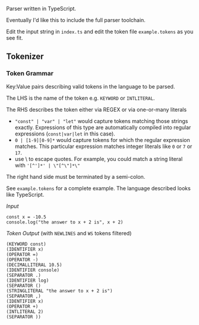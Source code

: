 Parser written in TypeScript.

Eventually I'd like this to include the full parser toolchain.

Edit the input string in `index.ts` and edit the token file `example.tokens` as you see fit.

## Tokenizer

### Token Grammar

Key:Value pairs describing valid tokens in the language to be parsed.

The LHS is the name of the token e.g. `KEYWORD` or `INTLITERAL`.

The RHS describes the token either via REGEX or via one-or-many literals

- `"const" | "var" | "let"` would capture tokens matching those strings exactly. Expressions of this type are automatically compiled into regular expressions (`const|var|let` in this case).
- `0 | [1-9][0-9]*` would capture tokens for which the regular expression matches. This particular expression matches integer literals like `0` or `7` or `17`.
- use \ to escape quotes. For example, you could match a string literal with `'[^']*' | \"[^\"]*\"`

The right hand side must be terminated by a semi-colon.

See `example.tokens` for a complete example. The language described looks like TypeScript.

_Input_

```
const x = -10.5
console.log("the answer to x + 2 is", x + 2)
```

_Token Output_ (with `NEWLINES` and `WS` tokens filtered)

```
(KEYWORD const)
(IDENTIFIER x)
(OPERATOR =)
(OPERATOR -)
(DECIMALLITERAL 10.5)
(IDENTIFIER console)
(SEPARATOR .)
(IDENTIFIER log)
(SEPARATOR ()
(STRINGLITERAL "the answer to x + 2 is")
(SEPARATOR ,)
(IDENTIFIER x)
(OPERATOR +)
(INTLITERAL 2)
(SEPARATOR ))
```
